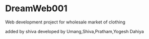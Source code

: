 # DreamWeb001
Web development project for wholesale market of clothing 


added by shiva
developed by Umang,Shiva,Pratham,Yogesh Dahiya

